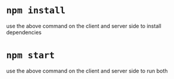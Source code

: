 # `npm install`
use the above command on the client and server side to install dependencies

# `npm start`
use the above command on the client and server side to run both
